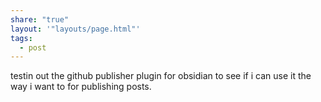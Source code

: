 ```yaml
---
share: "true"
layout: '"layouts/page.html"'
tags:
  - post
---
```

testin out the github publisher plugin for obsidian to see if i can use it the way i want to for publishing posts.
